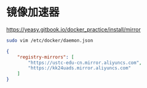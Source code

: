 # 镜像加速器

https://yeasy.gitbook.io/docker_practice/install/mirror

```bash
sudo vim /etc/docker/daemon.json
```

```json
{
    "registry-mirrors": [
        "https://ustc-edu-cn.mirror.aliyuncs.com",
        "https://kk24uads.mirror.aliyuncs.com"
    ]
}
```
